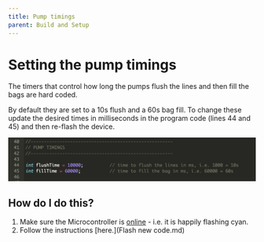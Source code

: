 ```yaml
---
title: Pump timings 
parent: Build and Setup
---
```


# Setting the pump timings

The timers that control how long the pumps flush the lines and then fill the bags are hard coded.

By default they are set to a 10s flush and a 60s bag fill.  To change these update the desired times in milliseconds in the program code (lines 44 and 45) and then re-flash the device.

<img src="../img/SetPumpTiming.png"  width="700" />



## How do I do this?

1. Make sure the Microcontroller is [online](../RemoteOps.md) - i.e. it is happily flashing cyan.
2. Follow the instructions [here.](Flash new code.md)